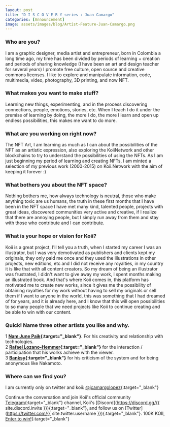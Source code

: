 ```yaml
---
layout: post
title: "D I S C O V E R Y series : Juan Camargo"
categories: [Announcement]
image: assets/images/blog/Artist-Feature-Juan-Camargo.png
---
```


### Who are you?

I am a graphic designer, media artist and entrepreneur, born in Colombia a long time ago, my time has been divided by periods of learning + creation and periods of sharing knowledge (I have been an art and design teacher for several years) I promote free culture, open source and creative commons licenses. I like to explore and manipulate information, code, multimedia, video, photography, 3D printing, and now NFT.

### What makes you want to make stuff?

Learning new things, experimenting, and in the process discovering connections, people, emotions, stories, etc. When I teach I do it under the premise of learning by doing, the more I do, the more I learn and open up endless possibilities, this makes me want to do more.

### What are you working on right now?

The NFT Art, I am learning as much as I can about the possibilities of the NFT as an artistic expression, also exploring the KoiiNetwork and other blockchains to try to understand the possibilities of using the NFTs. As I am just beginning my period of learning and creating NFTs, I am minted a selection of my previous work (2000-2015) on Koii.Network with the aim of keeping it forever :)

### What bothers you about the NFT space?

Nothing bothers me, how always technology is neutral, those who make anything toxic are us humans, the truth in these first months that I have been in the NFT space I have met many kind, talented people, projects with great ideas, discovered communities very active and creative, if I realize that there are annoying people, but I simply run away from them and stay with those who contribute and I can contribute.

### What is your hope or vision for Koii?

Koii is a great project, I'll tell you a truth, when I started my career I was an illustrator, but I was very demotivated as publishers and clients kept my originals, they only paid me once and they used the illustrations in other projects, new editions, etc and I did not receive any royalties, in my country it is like that with all content creators. So my dream of being an illustrator was frustrated, I didn't want to give away my work, I spent months making an illustrated book. And that's where Koii comes in, this platform has motivated me to create new works, since it gives me the possibility of obtaining royalties for my work without having to sell my originals or sell them if I want to anyone in the world, this was something that I had dreamed of for years, and it is already here, and I know that this will open possibilities to so many people that we need projects like Koii to continue creating and be able to win with our content.

### Quick! Name three other artists you like and why.

1 <b>[Nam June Paik](https://en.wikipedia.org/wiki/Nam_June_Paik){:target="\_blank"}</b>. For his creativity and relationship with technologies.<br>
2 <b>[Rafael Lozano-Hemmer](https://twitter.com/errafael){:target="\_blank"}</b> for the interaction / participation that his works achieve with the viewer.<br>
3 <b>[Banksy](https://www.instagram.com/banksy/){:target="\_blank"}</b> for his criticism of the system and for being anonymous like Nakamoto.<br>

### Where can we find you?

I am currently only on twitter and koii:
[@jcamargolopez](https://koi.rocks/artist/vHcBsNS1h-v9VQe0PH-uQOSPF5xc99fgr7wvuIFXy4o){:target="\_blank"}

Continue the conversation and join Koii's official community [Telegram](https://t.me/joinchat/OEHs_8T9-8ZhZmU5){:target="\_blank"} channel, Koii's [Discord](https://discord.gg/{{ site.discord.invite }}){:target="\_blank"}, and follow us on [Twitter](https://twitter.com/{{ site.twitter.username }}){:target="\_blank"}. 100K KOII, [Enter to win!](https://gleam.io/c3Cwz/-welcome-to-the-koii-drop-){:target="\_blank"}
